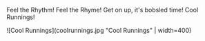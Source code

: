 Feel the Rhythm! Feel the Rhyme! Get on up, it's bobsled time! Cool Runnings!

![Cool Runnings](coolrunnings.jpg "Cool Runnings" | width=400)

